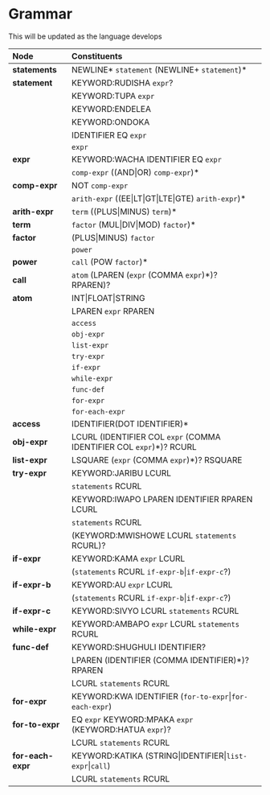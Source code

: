 # Grammar

This will be updated as the language develops

| Node              | Constituents                                                         |
| :---------------- | :------------------------------------------------------------------- |
| **statements**    | NEWLINE* `statement` (NEWLINE+ `statement`)*                         |
| **statement**     | KEYWORD:RUDISHA `expr`?                                              |
|                   | KEYWORD:TUPA `expr`                                                  |
|                   | KEYWORD:ENDELEA                                                      |
|                   | KEYWORD:ONDOKA                                                       |
|                   | IDENTIFIER EQ `expr`                                                 |
|                   | `expr`                                                               |
| **expr**          | KEYWORD:WACHA IDENTIFIER EQ `expr`                                   |
|                   | `comp-expr` ((AND\|OR) `comp-expr`)\*                                |
| **comp-expr**     | NOT `comp-expr`                                                      |
|                   | `arith-expr` ((EE\|LT\|GT\|LTE\|GTE) `arith-expr`)\*                 |
| **arith-expr**    | `term` ((PLUS\|MINUS) `term`)\*                                      |
| **term**          | `factor` (MUL\|DIV\|MOD) `factor`)\*                                 |
| **factor**        | (PLUS\|MINUS) `factor`                                               |
|                   | `power`                                                              |
| **power**         | `call` (POW `factor`)\*                                              |
| **call**          | `atom` (LPAREN (`expr` (COMMA `expr`)\*)? RPAREN)?                   |
| **atom**          | INT\|FLOAT\|STRING                                                   |
|                   | LPAREN `expr` RPAREN                                                 |
|                   | `access`                                                             |
|                   | `obj-expr`                                                           |
|                   | `list-expr`                                                          |
|                   | `try-expr`                                                           |
|                   | `if-expr`                                                            |
|                   | `while-expr`                                                         |
|                   | `func-def`                                                           |
|                   | `for-expr`                                                           |
|                   | `for-each-expr`                                                      |
| **access**        | IDENTIFIER(DOT IDENTIFIER)\*                                         |
| **obj-expr**      | LCURL (IDENTIFIER COL `expr` (COMMA IDENTIFIER COL `expr`)\*)? RCURL |
| **list-expr**     | LSQUARE (`expr` (COMMA `expr`)\*)? RSQUARE                           |
| **try-expr**      | KEYWORD:JARIBU LCURL                                                 |
|                   | `statements` RCURL                                                   |
|                   | KEYWORD:IWAPO LPAREN IDENTIFIER RPAREN LCURL                         |
|                   | `statements` RCURL                                                   |
|                   | (KEYWORD:MWISHOWE LCURL `statements` RCURL)?                         |
| **if-expr**       | KEYWORD:KAMA `expr` LCURL                                            |
|                   | (`statements` RCURL `if-expr-b`\|`if-expr-c`?)                       |
| **if-expr-b**     | KEYWORD:AU `expr` LCURL                                              |
|                   | (`statements` RCURL `if-expr-b`\|`if-expr-c`?)                       |
| **if-expr-c**     | KEYWORD:SIVYO LCURL `statements` RCURL                               |
| **while-expr**    | KEYWORD:AMBAPO `expr` LCURL `statements` RCURL                       |
| **func-def**      | KEYWORD:SHUGHULI IDENTIFIER?                                         |
|                   | LPAREN (IDENTIFIER (COMMA IDENTIFIER)\*)? RPAREN                     |
|                   | LCURL `statements` RCURL                                             |
| **for-expr**      | KEYWORD:KWA IDENTIFIER (`for-to-expr`\|`for-each-expr`)              |
| **for-to-expr**   | EQ `expr` KEYWORD:MPAKA `expr` (KEYWORD:HATUA `expr`)?               |
|                   | LCURL `statements` RCURL                                             |
| **for-each-expr** | KEYWORD:KATIKA (STRING\|IDENTIFIER\|`list-expr`\|`call`)             |
|                   | LCURL `statements` RCURL                                             |
